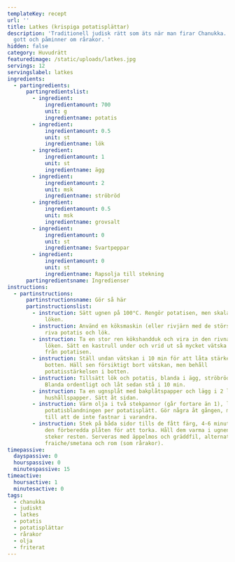```yaml
---
templateKey: recept
url: ''
title: Latkes (krispiga potatisplättar)
description: 'Traditionell judisk rätt som äts när man firar Chanukka. Riktigt
  gott och påminner om rårakor. '
hidden: false
category: Huvudrätt
featuredimage: /static/uploads/latkes.jpg
servings: 12
servingslabel: latkes
ingredients:
  - partingredients:
      partingredientslist:
        - ingredient:
            ingredientamount: 700
            unit: g
            ingredientname: potatis
        - ingredient:
            ingredientamount: 0.5
            unit: st
            ingredientname: lök
        - ingredient:
            ingredientamount: 1
            unit: st
            ingredientname: ägg
        - ingredient:
            ingredientamount: 2
            unit: msk
            ingredientname: ströbröd
        - ingredient:
            ingredientamount: 0.5
            unit: msk
            ingredientname: grovsalt
        - ingredient:
            ingredientamount: 0
            unit: st
            ingredientname: Svartpeppar
        - ingredient:
            ingredientamount: 0
            unit: st
            ingredientname: Rapsolja till stekning
      partingredientsname: Ingredienser
instructions:
  - partinstructions:
      partinstructionsname: Gör så här
      partinstructionslist:
        - instruction: Sätt ugnen på 100°C. Rengör potatisen, men skala den inte. Skala
            löken.
        - instruction: Använd en köksmaskin (eller rivjärn med de största hålen) för att
            riva potatis och lök.
        - instruction: Ta en stor ren kökshandduk och vira in den rivna potatisen och
            löken. Sätt en kastrull under och vrid ut så mycket vätska du kan
            från potatisen.
        - instruction: Ställ undan vätskan i 10 min för att låta stärkelsen sjunka till
            botten. Häll sen försiktigt bort vätskan, men behåll
            potatisstärkelsen i botten.
        - instruction: Tillsätt lök och potatis, blanda i ägg, ströbröd, salt och peppar.
            Blanda ordentligt och låt sedan stå i 10 min.
        - instruction: Ta en ugnsplåt med bakplåtspapper och lägg i 2 lager med
            hushållspapper. Sätt åt sidan.
        - instruction: Värm olja i två stekpannor (går fortare än 1), lägg 2 matskedar av
            potatisblandningen per potatisplätt. Gör några åt gången, men se
            till att de inte fastnar i varandra.
        - instruction: Stek på båda sidor tills de fått färg, 4-6 minuter. Lägg sedan på
            den förberedda plåten för att torka. Håll dem varma i ugnen medan du
            steker resten. Serveras med äppelmos och gräddfil, alternativt creme
            fraiche/smetana och rom (som rårakor).
timepassive:
  dayspassive: 0
  hourspassive: 0
  minutespassive: 15
timeactive:
  hoursactive: 1
  minutesactive: 0
tags:
  - chanukka
  - judiskt
  - latkes
  - potatis
  - potatisplättar
  - rårakor
  - olja
  - friterat
---
```

